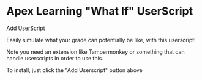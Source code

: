 # Apex Learning "What If" UserScript
[Add UserScript](https://github.com/Armster15/ApexLearningWhatIfUserScript/raw/main/WhatIf.user.js)

Easily simulate what your grade can potentially be like, with this userscript!

Note you need an extension like Tampermonkey or something that can handle userscripts in order to use this.

To install, just click the "Add Userscript" button above

